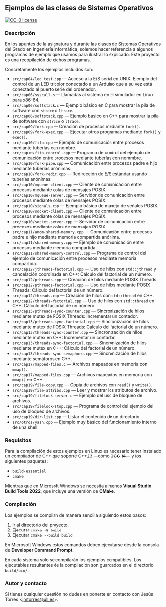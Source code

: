 ## Ejemplos de las clases de Sistemas Operativos

[![CC-0 license](https://img.shields.io/badge/License-CC--0-blue.svg)](https://creativecommons.org/publicdomain/zero/1.0)

### Descripción

En los apuntes de la asignatura y durante las clases de Sistemas Operativos del Grado en Ingeniería Informática, solemos hacer referencia a algunos programas de ejemplo que usamos para ilustrar lo explicado.
Este proyecto es una recopilación de dichos programas.

Concretamente los ejemplos incluidos son:

 * `src/cap04/led_test.cpp` — Acceso a la E/S serial en UNIX. Ejemplo del control de un LED tricolor conectado a un Arduino que a su vez está conectado al puerto serie del ordenador.
 * `src/cap06/syscall.s` — Llamadas al sistema en el simulador en Linux para x86-64.
 * `src/cap06/softstack.c` — Ejemplo básico en C para mostrar la pila de software con `strace` o `ltrace`.
 * `src/cap06/softstack.cpp` — Ejemplo básico en C++ para mostrar la pila de software con `strace` o `ltrace`.
 * `src/cap09/fork.cpp` — Creación de procesos mediante `fork()`.
 * `src/cap09/fork-exec.cpp` — Ejecutar otros programas mediante `fork()` y `exec()`.
 * `src/cap10/fifo.cpp` — Ejemplo de comunicación entre procesos mediante tuberías con nombre.
 * `src/cap10/fifo-control.cpp` — Programa de control del ejemplo de comunicación entre procesos mediante tuberías con nommbre.
 * `src/cap10/fork-pipe.cpp` — Comunicación entre procesos padre e hijo mediante tuberías anónimas.
 * `src/cap10/fork-redir.cpp` — Redirección de E/S estándar usando tuberías anónimas.
 * `src/cap10/mqueue-client.cpp` — Cliente de comunicación entre procesos mediante colas de mensajes POSIX.
 * `src/cap10/mqueue-server.cpp` — Servidor de comunicación entre procesos mediante colas de mensajes POSIX.
 * `src/cap10/signals.cpp` — Ejemplo básico de manejo de señales POSIX.
 * `src/cap10/socket-client.cpp` — Cliente de comunicación entre procesos mediante colas de mensajes POSIX.
 * `src/cap10/socket-server.cpp` — Servidor de comunicación entre procesos mediante colas de mensajes POSIX.
 * `src/cap11/anom-shared-memory.cpp` — Comunicación entre procesos padre e hijo mediante memoria compartida anónima.
 * `src/cap11/shared-memory.cpp` — Ejemplo de comunicación entre procesos mediante memoria compartida.
 * `src/cap11/shared-memory-control.cpp` — Programa de control del ejemplo de comunicación entre procesos mediante memoria compartida.
 * `src/cap12/jthreads-factorial.cpp` — Uso de hilos con `std::jthread` y cancelación coordinada en C++: Cálculo del factorial de un número.
 * `src/cap12/pthreads.cpp` — Creación de hilos mediante POSIX Threads.
 * `src/cap12/pthreads-factorial.cpp` — Uso de hilos mediante POSIX Threads: Cálculo del factorial de un número.
 * `src/cap12/threads.cpp` — Creación de hilos con `std::thread` en C++.
 * `src/cap12/threads-factorial.cpp` — Uso de hilos con `std::thread` en C++: Cálculo del factorial de un número.
 * `src/cap13/pthreads-sync-counter.cpp` — Sincronización de hilos mediante mutex de POSIX Threads: Incrementar un contador.
 * `src/cap13/pthreads-sync-factorial.cpp` — Sincronización de hilos mediante mutex de POSIX Threads: Cálculo del factorial de un número.
 * `src/cap13/threads-sync-counter.cpp` — Sincronización de hilos mediante mutex en C++: Incrementar un contador.
 * `src/cap13/threads-sync-factorial.cpp` — Sincronización de hilos mediante mutex en C++: Cálculo del factorial de un número.
 * `src/cap13/threads-sync-semaphore.cpp` — Sincronización de hilos mediante semáforos en C++.
 * `src/cap17/mapped-files.c` — Archivos mapeados en memoria con `mmap()`.
 * `src/cap17/mapped-files.cpp` — Archivos mapeados en memoria con `mmap()` en C++.
 * `src/cap19/file-copy.cpp` — Copia de archivos con `read()` y `write()`.
 * `src/cap19/file-attribs.cpp` — Leer y mostrar los atributos de archivo.
 * `src/cap19/filelock-server.c` — Ejemplo del uso de bloqueo de archivos.
 * `src/cap19/filelock-stop.cpp` — Programa de control del ejemplo del uso de bloqueo de archivos.
 * `src/cap19/dir-list.cpp` — Listar el contenido de un directorio.
 * `src/otros/yash.cpp` — Ejemplo muy básico del funcionamiento interno de una shell.

### Requisitos

Para la compilación de estos ejemplos en Linux es necesario tener instalado un compilador de C++ que soporte C++23 —como **GCC 14**— y los siguientes paquetes:

 * `build-essential`
 * `cmake`

Mientras que en Microsoft Windows se necesita almenos **Visual Studio Build Tools 2022**, que incluye una versión de **CMake**.

### Compilación

Los ejemplos se compilan de manera sencilla siguiendo estos pasos:

 1. Ir al directorio del proyecto.
 2. Ejecutar `cmake -B build`
 3. Ejecutar `cmake --build build`

En Microsoft Windows estos comandos deben ejecutarse desde la consola de **Developer Command Prompt**.

En cada sistema solo se compilarán los ejemplos compatibles.
Los ejecutables resultantes de la compilación son guardados en el directorio `build/bin/`.

### Autor y contacto

Si tienes cualquier cuestión no dudes en ponerte en contacto con Jesús Torres <[jmtorres@ull.es](mailto:jmtorres@ull.es)>.
